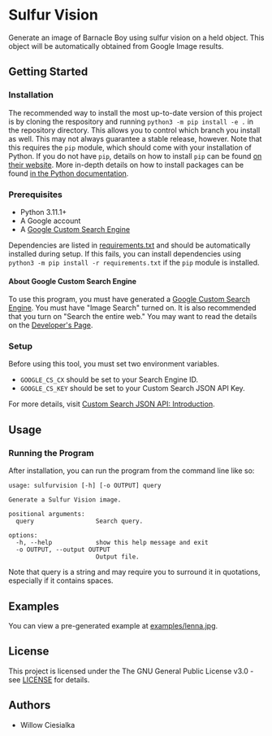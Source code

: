 # Sulfur Vision
Generate an image of Barnacle Boy using sulfur vision on a held object. This object will be automatically obtained from Google Image results.

## Getting Started

### Installation

The recommended way to install the most up-to-date version of this project is by cloning the respository and running `python3 -m pip install -e .` in the repository directory. This allows you to control which branch you install as well. This may not always guarantee a stable release, however. Note that this requires the `pip` module, which should come with your installation of Python. If you do not have `pip`, details on how to install `pip` can be found [on their website](https://pip.pypa.io/en/stable/installation/). More in-depth details on how to install packages can be found [in the Python documentation](https://packaging.python.org/en/latest/tutorials/installing-packages/).

### Prerequisites

* Python 3.11.1+
* A Google account
* A [Google Custom Search Engine](https://cse.google.com/cse/all)

Dependencies are listed in [requirements.txt](requirements.txt) and should be automatically installed during setup. If this fails, you can install dependencies using `python3 -m pip install -r requirements.txt` if the `pip` module is installed. 

#### About Google Custom Search Engine

To use this program, you must have generated a [Google Custom Search Engine](https://cse.google.com/cse/all). You must have "Image Search" turned on. It is also recommended that you turn on "Search the entire web." You may want to read the details on the [Developer's Page](https://developers.google.com/custom-search/v1/overview).

### Setup

Before using this tool, you must set two environment variables. 

* `GOOGLE_CS_CX` should be set to your Search Engine ID.
* `GOOGLE_CS_KEY` should be set to your Custom Search JSON API Key.

For more details, visit [Custom Search JSON API: Introduction](https://developers.google.com/custom-search/v1/introduction).

## Usage

### Running the Program

After installation, you can run the program from the command line like so:

```
usage: sulfurvision [-h] [-o OUTPUT] query

Generate a Sulfur Vision image.

positional arguments:
  query                 Search query.

options:
  -h, --help            show this help message and exit
  -o OUTPUT, --output OUTPUT
                        Output file.
```

Note that query is a string and may require you to surround it in quotations, especially if it contains spaces.

## Examples

You can view a pre-generated example at [examples/lenna.jpg](examples/lenna.jpg).

## License

This project is licensed under the The GNU General Public License v3.0 - see [LICENSE](LICENSE) for details.

## Authors

* Willow Ciesialka
